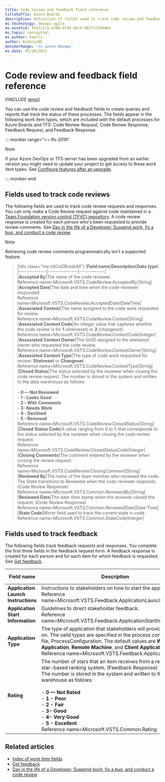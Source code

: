 ```yaml
---
title: Code review and feedback field reference
titleSuffix: Azure Boards
description: Definition of fields used to track code review and feedback requests and responses for Azure Boards, Azure DevOps, & Team Foundation Server 
ms.technology: devops-agile
ms.assetid: 4182c1c5-a768-4f4d-b6cb-862fc57e6ab4
ms.topic: conceptual
ms.author: kaelli
author: KathrynEE
monikerRange: '<= azure-devops'
ms.date: 01/28/2021
---
```


# Code review and feedback field reference

[!INCLUDE [temp](../../includes/version-all.md)]


You can use the code review and feedback fields to create queries and reports that track the status of these processes. The fields appear in the following work item types, which are included with the default processes for Azure Boards and TFS: Code Review Request, Code Review Response, Feedback Request, and Feedback Response.  

::: moniker range="<= tfs-2018"

> [!NOTE]  
>  If your Azure DevOps or TFS server has been upgraded from an earlier version you might need to update your project to get access to these work item types. See [Configure features after an upgrade](/previous-versions/azure/devops/reference/upgrade/configure-features-after-upgrade).   

::: moniker-end

<a name="codereviews"></a> 

## Fields used to track code reviews  

 The following fields are used to track code review requests and responses. You can only make a Code Review request against code maintained in a [Team Foundation version control (TFVC) repository](../../../repos/tfvc/index.yml). A code review response is created for each person who's been requested to provide review comments. See [Day in the life of a Developer: Suspend work, fix a bug, and conduct a code review](../../../repos/tfvc/day-life-alm-developer-suspend-work-fix-bug-conduct-code-review.md).  
  
> [!NOTE]   
> Retrieving code review comments programmatically isn't a supported feature. 


> [!div class="mx-tdCol2BreakAll"]
> |**Field name**|**Description**|**Data type**|  
> |--------------|---------------|-------------|  
> |**Accepted By**|The name of the code reviewer.<br/>Reference name=Microsoft.VSTS.CodeReview.AcceptedBy|String|  
> |**Accepted Date**|The date and time when the code-reviewer responded.<br/>Reference name=Microsoft.VSTS.CodeReview.AcceptedDate|DateTime|  
> |**Associated Context**|The name assigned to the code work requested for review.<br/>Reference name=Microsoft.VSTS.CodeReview.Context|String|  
> |**Associated Context Code**|An integer value that captures whether the code review is for **1** (shelveset) or **2** (changeset).<br/>Reference name=Microsoft.VSTS.CodeReview.ContextCode|Integer|  
> |**Associated Context Owner**|The GUID assigned to the shelveset owner who requested the code review.<br/>Reference name=Microsoft.VSTS.CodeReview.ContextOwner|String|  
> |**Associated Context Type**|The type of code work requested for review: **Shelveset** or **Changeset**.<br/>Reference name=Microsoft.VSTS.CodeReview.ContextType|String|  
> |**Closed Status**|The status selected by the reviewer when closing the code review request. The number is stored in the system and written to the data warehouse as follows:<br/><br/>-   **0 &mdash; Not Reviewed**<br />-   **1 - Looks Good**<br />-   **2 - With Comments**<br/>-   **3- Needs Work**<br />-   **4 - Declined**<br/>-   **5 - Removed**<br/>Reference name=Microsoft.VSTS.CodeReview.ClosedStatus|String|  
> |**Closed Status Code**|A value ranging from 0 to 5 that corresponds to the status selected by the reviewer when closing the code review request.<br/>Reference name=Microsoft.VSTS.CodeReview.ClosedStatusCode|Integer|  
> |**Closing Comments**|The comment entered by the reviewer when closing the review request.<br/>Reference name=Microsoft.VSTS.CodeReview.ClosingComment|String|  
> |**Reviewed By**|The name of the team member who reviewed the code. The State transitions to Reviewed when the code reviewer responds. (Code Review Response)<br/>Reference name=Microsoft.VSTS.Common.ReviewedBy|String|  
> |**Reviewed Date**|The date-time stamp when the reviewer closed the request. (Code Review Response)<br/>Reference name=Microsoft.VSTS.Common.ReviewedDate|Date-Time|  
> |**State Code**|Mirror field used to track the current state in code.<br/>Reference name=Microsoft.VSTS.Common.StateCode|Integer|  

<a name="feedback"></a> 

## Fields used to track feedback  
 The following fields track feedback requests and responses. You complete the first three fields in the feedback request form. A feedback response is created for each person and for each item for which feedback is requested. See [Get feedback](../../../project/feedback/get-feedback.md).  
  
|**Field name**|**Description**|**Data type**|  
|--------------------|---------------------|-------------------|  
|**Application Launch Instructions**|Instructions to stakeholders on how to start the application.<br/>Reference name=Microsoft.VSTS.Feedback.ApplicationLaunchInstructions|HTML|  
|**Application Start Information**|Guidelines to direct stakeholder feedback.<br/>Reference name=Microsoft.VSTS.Feedback.ApplicationStartInformation|PlainText|  
|**Application Type**|The type of application that stakeholders will provide feedback on. The valid types are specified in the process configuration file, ProcessConfiguration. The default values are **Web Application**, **Remote Machine**, and **Client Application**.<br/>Reference name=Microsoft.VSTS.Feedback.ApplicationType|String|  
|**Rating**|The number of stars that an item receives from a reviewer in a star-based ranking system. (Feedback Response)<br /> The number is stored in the system and written to the data warehouse as follows:<br /><br /> -   **0 &mdash; Not Rated**<br />-   **1 - Poor**<br />-   **2 - Fair**<br />-   **3- Good**<br />-   **4- Very Good**<br />-   **5 - Excellent**<br/>Reference name=Microsoft.VSTS.Common.Rating|String|  
  
## Related articles

- [Index of work item fields](work-item-field.md)
- [Get feedback](../../../project/feedback/get-feedback.md)
- [Day in the life of a Developer: Suspend work, fix a bug, and conduct a code review](../../../repos/tfvc/day-life-alm-developer-suspend-work-fix-bug-conduct-code-review.md)